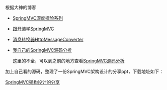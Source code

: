 根据大神的博客

-	[SpringMVC深度探险系列](http://www.iteye.com/blogs/subjects/springmvc-explore)

-	[跟开涛学SpringMVC](http://jinnianshilongnian.iteye.com/blog/1752171) 

-	[消息转换器HttpMessageConverter](http://my.oschina.net/lichhao/blog/172562)

-	[我自己的SpringMVC源码分析](http://my.oschina.net/pingpangkuangmo/blog?catalog=3268216)

	这里的不全，可以到之前的地方查看[SpringMVC源码分析](http://lgbolgger.iteye.com/category/321050)

加上自己看的源码，整理了一份SpringMVC架构设计的分享ppt，下载地址如下：

[SpringMVC架构设计的分享](http://git.oschina.net/pingpangkuangmo/blog/blob/master/2015-4/SpringMVC%E6%9E%B6%E6%9E%84%E8%AE%BE%E8%AE%A1%E5%88%86%E4%BA%AB.ppt)
